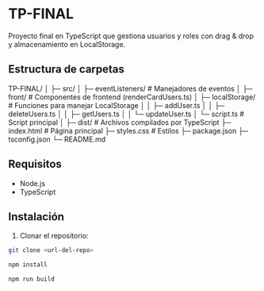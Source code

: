 # TP-FINAL

Proyecto final en TypeScript que gestiona usuarios y roles con drag & drop y almacenamiento en LocalStorage.

## Estructura de carpetas

TP-FINAL/
│
├─ src/
│ ├─ eventListeners/ # Manejadores de eventos
│ ├─ front/ # Componentes de frontend (renderCardUsers.ts)
│ ├─ localStorage/ # Funciones para manejar LocalStorage
│ │ ├─ addUser.ts
│ │ ├─ deleteUsers.ts
│ │ ├─ getUsers.ts
│ │ └─ updateUser.ts
│ └─ script.ts # Script principal
│
├─ dist/ # Archivos compilados por TypeScript
├─ index.html # Página principal
├─ styles.css # Estilos
├─ package.json
├─ tsconfig.json
└─ README.md


## Requisitos

- Node.js
- TypeScript

## Instalación

1. Clonar el repositorio:

```bash
git clone <url-del-repo>

npm install

npm run build
